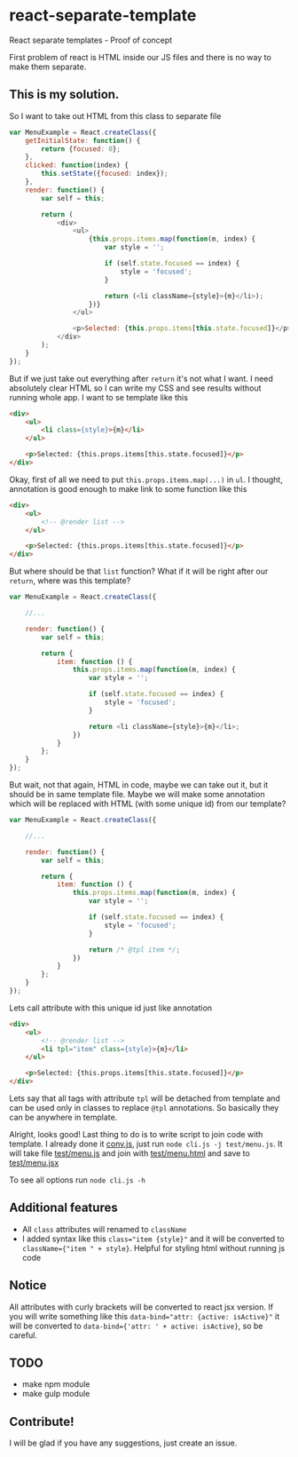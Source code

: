 react-separate-template
=======================

React separate templates - Proof of concept

First problem of react is HTML inside our JS files and there is no way to make them separate.

## This is my solution.

So I want to take out HTML from this class to separate file
```javascript
var MenuExample = React.createClass({
    getInitialState: function() {
        return {focused: 0};
    },
    clicked: function(index) {
        this.setState({focused: index});
    },
    render: function() {
        var self = this;

        return (
            <div>
                <ul>
                    {this.props.items.map(function(m, index) {
                        var style = '';

                        if (self.state.focused == index) {
                            style = 'focused';
                        }

                        return (<li className={style}>{m}</li>);
                    })}
                </ul>

                <p>Selected: {this.props.items[this.state.focused]}</p>
            </div>
        );
    }
});
```
But if we just take out everything after `return` it's not what I want. I need absolutely clear HTML so I can write
my CSS and see results without running whole app. I want to se template like this
```html
<div>
    <ul>
        <li class={style}>{m}</li>
    </ul>

    <p>Selected: {this.props.items[this.state.focused]}</p>
</div>
```
Okay, first of all we need to put `this.props.items.map(...)` in `ul`. I thought, annotation is good enough to make link
to some function like this
```html
<div>
    <ul>
        <!-- @render list -->
    </ul>

    <p>Selected: {this.props.items[this.state.focused]}</p>
</div>
```
But where should be that `list` function? What if it will be right after our `return`, where was this template?
```javascript
var MenuExample = React.createClass({

    //...

    render: function() {
        var self = this;

        return {
            item: function () {
                this.props.items.map(function(m, index) {
                    var style = '';

                    if (self.state.focused == index) {
                        style = 'focused';
                    }

                    return <li className={style}>{m}</li>;
                })
            }
        };
    }
});
```
But wait, not that again, HTML in code, maybe we can take out it, but it should be in same template file. Maybe we will
make some annotation which will be replaced with HTML (with some unique id) from our template?
```javascript
var MenuExample = React.createClass({

    //...

    render: function() {
        var self = this;

        return {
            item: function () {
                this.props.items.map(function(m, index) {
                    var style = '';

                    if (self.state.focused == index) {
                        style = 'focused';
                    }

                    return /* @tpl item */;
                })
            }
        };
    }
});
```
Lets call attribute with this unique id just like annotation
```html
<div>
    <ul>
        <!-- @render list -->
        <li tpl="item" class={style}>{m}</li>
    </ul>

    <p>Selected: {this.props.items[this.state.focused]}</p>
</div>
```
Lets say that all tags with attribute `tpl` will be detached from template and can be used only in classes to replace
`@tpl` annotations. So basically they can be anywhere in template.

Alright, looks good! Last thing to do is to write script to join code with template.
I already done it [conv.js](conv.js), just run `node cli.js -j test/menu.js`. It will take file [test/menu.js](test/menu.js) and
join with [test/menu.html](test/menu.html) and save to [test/menu.jsx](test/menu.jsx)

To see all options run `node cli.js -h`

## Additional features

 * All `class` attributes will renamed to `className`
 * I added syntax like this `class="item {style}"` and it will be converted to `className={"item " + style}`. Helpful for
   styling html without running js code

## Notice

All attributes with curly brackets will be converted to react jsx version. If you will write something like this
`data-bind="attr: {active: isActive}"` it will be converted to `data-bind={'attr: ' + active: isActive}`, so be careful.

## TODO

 * make npm module
 * make gulp module

## Contribute!

I will be glad if you have any suggestions, just create an issue.
